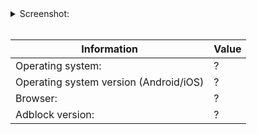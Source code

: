 [//]: # (***You can delete [//]: massages.)

[//]: # (Description enter this:)

[//]: # (Copy screenshot url)

<details><summary>Screenshot:</summary>

![image](%screenshot_url%)
</details><br/>

[//]: # (If image is NSFW, create the link button to open image)

[//]: # (Please enter your information)

Information                            | Value
---                                    | ---
Operating system:                      | ?
Operating system version (Android/iOS) | ?
Browser:                               | ?
Adblock version:                       | ?
